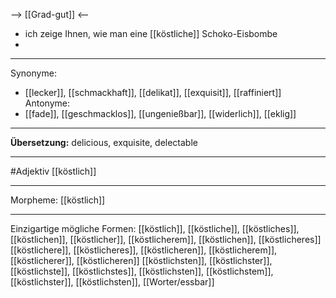 --> [[Grad-gut]] <--

- ich zeige Ihnen, wie man eine [[köstliche]] Schoko-Eisbombe
- 

---
Synonyme: 
- [[lecker]], [[schmackhaft]], [[delikat]], [[exquisit]], [[raffiniert]]
Antonyme:
- [[fade]], [[geschmacklos]], [[ungenießbar]], [[widerlich]], [[eklig]]

---
**Übersetzung:**
delicious, exquisite, delectable

---
#Adjektiv [[köstlich]]

---
Morpheme:
[[köstlich]]

---
Einzigartige mögliche Formen:
[[köstlich]], [[köstliche]], [[köstliches]], [[köstlichen]], [[köstlicher]], [[köstlicherem]], [[köstlichen]], [[köstlicheres]]
[[köstlichere]], [[köstlicheres]], [[köstlicheren]], [[köstlicherem]], [[köstlicherer]], [[köstlicheren]]
[[köstlichsten]], [[köstlichster]], [[köstlichste]], [[köstlichstes]], [[köstlichsten]], [[köstlichstem]], [[köstlichster]], [[köstlichsten]], [[Worter/essbar]]